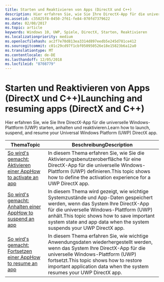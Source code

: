 ```yaml
---
title: Starten und Reaktivieren von Apps (DirectX und C++)
description: Hier erfahren Sie, wie Sie Ihre DirectX-App für die universelle Windows-Plattform (UWP) starten, anhalten und reaktivieren.
ms.assetid: c35025f8-0450-2f61-fe84-070fd7379622
ms.date: 02/08/2017
ms.topic: article
keywords: Windows 10, UWP, Spiele, DirectX, Starten, Reaktivieren
ms.localizationpriority: medium
ms.openlocfilehash: ac2f7e70d813ea3314d897eedb5e245d781ce412
ms.sourcegitcommit: c01c29cd97f1cbf050950526e18e15823b6a12a0
ms.translationtype: MT
ms.contentlocale: de-DE
ms.lasthandoff: 12/05/2018
ms.locfileid: "8708779"
---
```

# <a name="launching-and-resuming-apps-directx-and-c"></a><span data-ttu-id="3bdda-104">Starten und Reaktivieren von Apps (DirectX und C++)</span><span class="sxs-lookup"><span data-stu-id="3bdda-104">Launching and resuming apps (DirectX and C++)</span></span>



<span data-ttu-id="3bdda-105">Hier erfahren Sie, wie Sie Ihre DirectX-App für die universelle Windows-Plattform (UWP) starten, anhalten und reaktivieren.</span><span class="sxs-lookup"><span data-stu-id="3bdda-105">Learn how to launch, suspend, and resume your Universal Windows Platform (UWP) DirectX app.</span></span>

| <span data-ttu-id="3bdda-106">Thema</span><span class="sxs-lookup"><span data-stu-id="3bdda-106">Topic</span></span> | <span data-ttu-id="3bdda-107">Beschreibung</span><span class="sxs-lookup"><span data-stu-id="3bdda-107">Description</span></span> |
|---------------------------------------------------------------------|-----------------------------------------------------------------------------------------------------------------|
| [<span data-ttu-id="3bdda-108">So wird's gemacht: Aktivieren einer App</span><span class="sxs-lookup"><span data-stu-id="3bdda-108">How to activate an app</span></span>](how-to-activate-an-app-directx-and-cpp.md) | <span data-ttu-id="3bdda-109">In diesem Thema erfahren Sie, wie Sie die Aktivierungsbenutzeroberfläche für eine DirectX-App für die universelle Windows-Plattform (UWP) definieren.</span><span class="sxs-lookup"><span data-stu-id="3bdda-109">This topic shows how to define the activation experience for a UWP DirectX app.</span></span> |
| [<span data-ttu-id="3bdda-110">So wird's gemacht: Anhalten einer App</span><span class="sxs-lookup"><span data-stu-id="3bdda-110">How to suspend an app</span></span>](how-to-suspend-an-app-directx-and-cpp.md) | <span data-ttu-id="3bdda-111">In diesem Thema wird gezeigt, wie wichtige Systemzustände und App-Daten gespeichert werden, wenn das System Ihre DirectX-App für die universelle Windows-Plattform (UWP) anhält.</span><span class="sxs-lookup"><span data-stu-id="3bdda-111">This topic shows how to save important system state and app data when the system suspends your UWP DirectX app.</span></span> |
| [<span data-ttu-id="3bdda-112">So wird's gemacht: Fortsetzen einer App</span><span class="sxs-lookup"><span data-stu-id="3bdda-112">How to resume an app</span></span>](how-to-resume-an-app-directx-and-cpp.md) | <span data-ttu-id="3bdda-113">In diesem Thema erfahren Sie, wie wichtige Anwendungsdaten wiederhergestellt werden, wenn das System Ihre DirectX-App für die universelle Windows-Plattform (UWP) fortsetzt.</span><span class="sxs-lookup"><span data-stu-id="3bdda-113">This topic shows how to restore important application data when the system resumes your UWP DirectX app.</span></span> |
 

 

 




